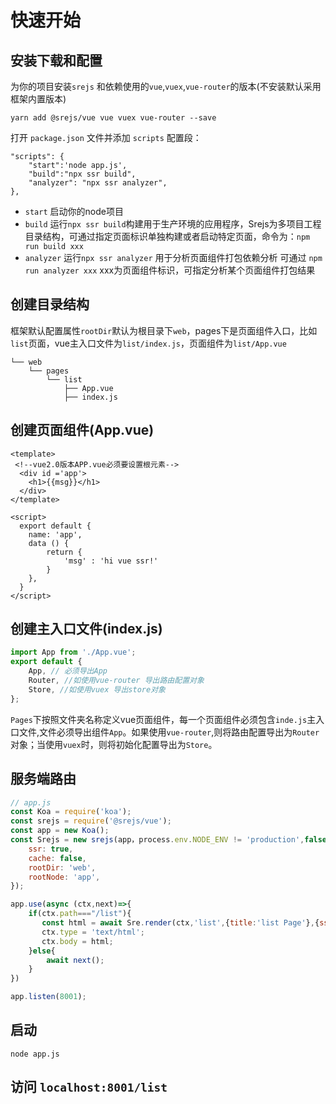 # 快速开始

## 安装下载和配置
为你的项目安装`srejs` 和依赖使用的`vue`,`vuex`,`vue-router`的版本(不安装默认采用框架内置版本)
```
yarn add @srejs/vue vue vuex vue-router --save
```

打开 `package.json` 文件并添加 `scripts` 配置段：
```
"scripts": {
    "start":'node app.js',
    "build":"npx ssr build",
    "analyzer": "npx ssr analyzer",
},
```
- `start` 启动你的node项目
- `build` 运行`npx ssr build`构建用于生产环境的应用程序，Srejs为多项目工程目录结构，可通过指定页面标识单独构建或者启动特定页面，命令为：`npm run build xxx`
- `analyzer` 运行`npx ssr analyzer` 用于分析页面组件打包依赖分析 可通过 `npm run analyzer xxx` xxx为页面组件标识，可指定分析某个页面组件打包结果

## 创建目录结构
框架默认配置属性`rootDir`默认为根目录下`web`，pages下是页面组件入口，比如`list`页面，vue主入口文件为`list/index.js`，页面组件为`list/App.vue`
```
└── web
    └── pages
        └── list
            ├── App.vue
            ├── index.js
```

## 创建页面组件(App.vue)
```vue
<template>
 <!--vue2.0版本APP.vue必须要设置根元素-->
  <div id ='app'>
    <h1>{{msg}}</h1>
  </div>
</template>

<script>
  export default {
    name: 'app',
    data () {
		return {
			'msg' : 'hi vue ssr!'
		}
    },
  }
</script>
```

## 创建主入口文件(index.js)
```js
import App from './App.vue';
export default {
    App, // 必须导出App
    Router, //如使用vue-router 导出路由配置对象
    Store, //如使用vuex 导出store对象
};
```
`Pages`下按照文件夹名称定义vue页面组件，每一个页面组件必须包含`inde.js`主入口文件,文件必须导出组件`App`。如果使用`vue-router`,则将路由配置导出为``Router``对象；当使用`vuex`时，则将初始化配置导出为`Store`。

## 服务端路由

```js
// app.js
const Koa = require('koa');
const srejs = require('@srejs/vue');
const app = new Koa();
const Srejs = new srejs(app，process.env.NODE_ENV != 'production',false,{
    ssr: true, 
    cache: false,
    rootDir: 'web',
    rootNode: 'app',
}); 

app.use(async (ctx,next)=>{
    if(ctx.path==="/list"){
       const html = await Sre.render(ctx,'list',{title:'list Page'},{ssr:true,cache:true}); 
       ctx.type = 'text/html';
       ctx.body = html;
    }else{
        await next();
    }
})

app.listen(8001);
```

## 启动
```shell
node app.js
```

## 访问 `localhost:8001/list`